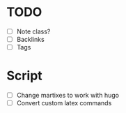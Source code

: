 # TODO
- [ ] Note class?
- [ ] Backlinks
- [ ] Tags

# Script
- [ ] Change martixes to work with hugo
- [ ] Convert custom latex commands
